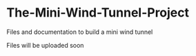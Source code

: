 # The-Mini-Wind-Tunnel-Project
Files and documentation to build a mini wind tunnel

Files will be uploaded soon

